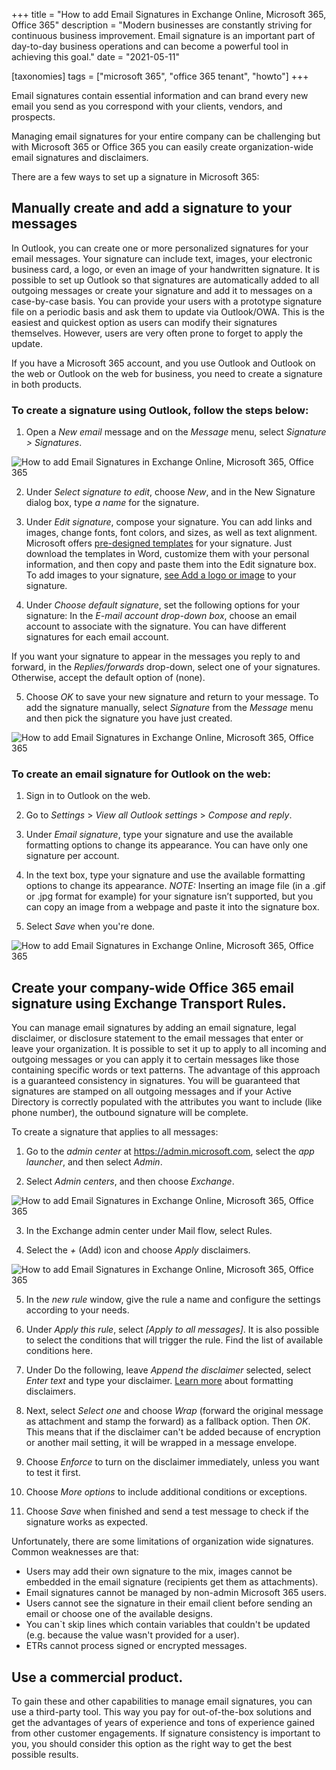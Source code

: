 +++
title = "How to add Email Signatures in Exchange Online, Microsoft 365, Office 365"
description = "Modern businesses are constantly striving for continuous business improvement. Email signature is an important part of day-to-day business operations and can become a powerful tool in achieving this goal."
date = "2021-05-11"

[taxonomies]
tags = ["microsoft 365", "office 365 tenant", "howto"]
+++

Email signatures contain essential information and can brand every new email you send as you correspond with your clients, vendors, and prospects. 

Managing email signatures for your entire company can be challenging but with Microsoft 365 or Office 365 you can easily create organization-wide email signatures and disclaimers.

There are a few ways to set up a signature in Microsoft 365:

## Manually create and add a signature to your messages

In Outlook, you can create one or more personalized signatures for your email messages. Your signature can include text, images, your electronic business card, a logo, or even an image of your handwritten signature. It is possible to set up Outlook so that signatures are automatically added to all outgoing messages or create your signature and add it to messages on a case-by-case basis. You can provide your users with a prototype signature file on a periodic basis and ask them to update via Outlook/OWA. This is the easiest and quickest option as users can modify their signatures themselves. However, users are very often prone to forget to apply the update. 

If you have a Microsoft 365 account, and you use Outlook and Outlook on the web or Outlook on the web for business, you need to create a signature in both products.

### To create a signature using Outlook, follow the steps below:

1. Open a _New email_ message and on the _Message_ menu, select _Signature > Signatures_.

![How to add Email Signatures in Exchange Online, Microsoft 365, Office 365](/img/sig1.png)

2. Under _Select signature to edit_, choose _New_, and in the New Signature dialog box, type _a name_ for the signature.

3. Under _Edit signature_, compose your signature. You can add links and images, change fonts, font colors, and sizes, as well as text alignment. Microsoft offers [pre-designed templates](https://support.microsoft.com/en-us/office/create-an-email-signature-from-a-template-5b02c5ed-1e85-4d2a-a098-9628fe3231d8) for your signature. Just download the templates in Word, customize them with your personal information, and then copy and paste them into the Edit signature box. To add images to your signature, [see Add a logo or image](https://support.microsoft.com/en-us/office/create-and-add-a-signature-to-messages-8ee5d4f4-68fd-464a-a1c1-0e1c80bb27f2#bkmk_logo) to your signature.

4. Under _Choose default signature_, set the following options for your signature:
In the _E-mail account drop-down box_, choose an email account to associate with the signature. You can have different signatures for each email account.

If you want your signature to appear in the messages you reply to and forward, in the _Replies/forwards_ drop-down, select one of your signatures. Otherwise, accept the default option of (none).

5. Choose _OK_ to save your new signature and return to your message. To add the signature manually, select _Signature_ from the _Message_ menu and then pick the signature you have just created.

![How to add Email Signatures in Exchange Online, Microsoft 365, Office 365](/img/sig2.png)

### To create an email signature for Outlook on the web:

1. Sign in to Outlook on the web.

2. Go to _Settings_   > _View all Outlook settings_ > _Compose and reply_.

3. Under _Email signature_, type your signature and use the available formatting options to change its appearance. You can have only one signature per account.

4. In the text box, type your signature and use the available formatting options to change its appearance. *NOTE:* Inserting an image file (in a .gif or .jpg format for example) for your signature isn’t supported, but you can copy an image from a webpage and paste it into the signature box.

5. Select _Save_ when you're done.

![How to add Email Signatures in Exchange Online, Microsoft 365, Office 365](/img/sig3.png)

## Create your company-wide Office 365 email signature using Exchange Transport Rules.

You can manage email signatures by adding an email signature, legal disclaimer, or disclosure statement to the email messages that enter or leave your organization. It is possible to set it up to apply to all incoming and outgoing messages or you can apply it to certain messages like those containing specific words or text patterns. The advantage of this approach is a guaranteed consistency in signatures. You will be guaranteed that signatures are stamped on all outgoing messages and if your Active Directory is correctly populated with the attributes you want to include (like phone number), the outbound signature will be complete. 

To create a signature that applies to all messages:

1.	Go to the _admin center_ at https://admin.microsoft.com, select the _app launcher_, and then select _Admin_.

2.	Select _Admin centers_, and then choose _Exchange_.

![How to add Email Signatures in Exchange Online, Microsoft 365, Office 365](/img/sig4.png)

3.	In the Exchange admin center under Mail flow, select Rules.

4.	Select the _+_ (Add) icon and choose _Apply_ disclaimers.

![How to add Email Signatures in Exchange Online, Microsoft 365, Office 365](/img/sig5.png)

5.	In the _new rule_ window, give the rule a name and configure the settings according to your needs.

6.	Under _Apply this rule_, select _[Apply to all messages]_. It is also possible to select the conditions that will trigger the rule. Find the list of available conditions here.

7.	Under Do the following, leave _Append the disclaimer_ selected, select _Enter text_ and type your disclaimer. [Learn more](https://docs.microsoft.com/en-us/Exchange/policy-and-compliance/mail-flow-rules/signatures) about formatting disclaimers. 

8.	Next, select _Select one_ and choose _Wrap_ (forward the original message as attachment and stamp the forward) as a fallback option. Then _OK_. This means that if the disclaimer can't be added because of encryption or another mail setting, it will be wrapped in a message envelope.

9.	Choose _Enforce_ to turn on the disclaimer immediately, unless you want to test it first.

10.	Choose _More options_ to include additional conditions or exceptions.

11.	Choose _Save_ when finished and send a test message to check if the signature works as expected.

Unfortunately, there are some limitations of organization wide signatures. Common weaknesses are that:

* Users may add their own signature to the mix, images cannot be embedded in the email signature (recipients get them as attachments).
* Email signatures cannot be managed by non-admin Microsoft 365 users.
* Users cannot see the signature in their email client before sending an email or choose one of the available designs.
* You can`t skip lines which contain variables that couldn't be updated (e.g. because the value wasn't provided for a user).
* ETRs cannot process signed or encrypted messages.

## Use a commercial product.

To gain these and other capabilities to manage email signatures, you can use a third-party tool. This way you pay for out-of-the-box solutions and get the advantages of years of experience and tons of experience gained from other customer engagements. If signature consistency is important to you, you should consider this option as the right way to get the best possible results.
